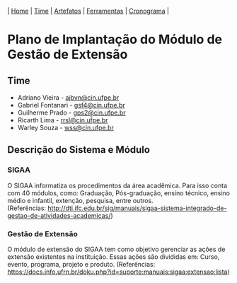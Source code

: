 | [Home](https://github.com/ricarthlima/plano_impantacao_extensao) | [Time](https://github.com/ricarthlima/plano_impantacao_extensao#time) | [Artefatos](https://github.com/ricarthlima/plano_impantacao_extensao/blob/master/pages/artefatos.md) | [Ferramentas](https://github.com/ricarthlima/plano_impantacao_extensao/blob/master/pages/ferramentas.md) | [Cronograma](https://github.com/ricarthlima/plano_impantacao_extensao/blob/master/pages/cronograma.md) |

# Plano de Implantação do Módulo de Gestão de Extensão

## Time
- Adriano Vieira - <ajbvn@cin.ufpe.br>
- Gabriel Fontanari - <gsf4@cin.ufpe.br>
- Guilherme Prado - <gps2@cin.ufpe.br>
- Ricarth Lima - <rrsl@cin.ufpe.br>
- Warley Souza - <wss@cin.ufpe.br>

## Descrição do Sistema e Módulo
### SIGAA
  O SIGAA informatiza os procedimentos da área acadêmica. Para isso conta com 40 módulos, como: Graduação, Pós-graduação, ensino técnico, ensino médio e infantil, extenção, pesquisa, entre outros.  
(Referências: http://dti.ifc.edu.br/sig/manuais/sigaa-sistema-integrado-de-gestao-de-atividades-academicas/)
### Gestão de Extensão
O módulo de extensão do SIGAA tem como objetivo gerenciar as ações de extensão existentes na instituição. Essas ações são divididas em: Curso, evento, programa, projeto e produto.
(Referências: https://docs.info.ufrn.br/doku.php?id=suporte:manuais:sigaa:extensao:lista)
